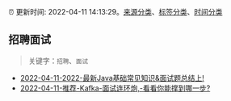 :alarm_clock: 更新时间: 2022-04-11 14:13:29。[来源分类](../README.md)、[标签分类](../TAGS.md)、[时间分类](../TIMELINE.md)

## 招聘面试


> 关键字：`招聘`、`面试`



- [2022-04-11-2022-最新Java基础常见知识&面试题总结上!](https://toutiao.io/k/wm0jjmm) 
- [2022-04-11-推荐-Kafka-面试连环炮,-看看你能撑到哪一步?](https://toutiao.io/k/z30ehzv) 